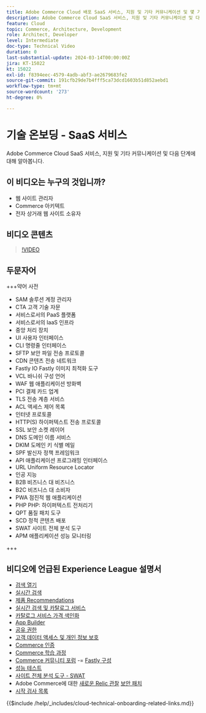 ```yaml
---
title: Adobe Commerce Cloud 배포 SaaS 서비스, 지원 및 기타 커뮤니케이션 및 몇 가지 다음 단계
description: Adobe Commerce Cloud SaaS 서비스, 지원 및 기타 커뮤니케이션 및 다음 단계에 대해 알아봅니다.
feature: Cloud
topic: Commerce, Architecture, Development
role: Architect, Developer
level: Intermediate
doc-type: Technical Video
duration: 0
last-substantial-update: 2024-03-14T00:00:00Z
jira: KT-15022
kt: 15022
exl-id: f8394eec-4579-4adb-abf3-ae2679683fe2
source-git-commit: 191cfb29de7b4fff5ca73dcd1603b51d852aebd1
workflow-type: tm+mt
source-wordcount: '273'
ht-degree: 0%

---
```


# 기술 온보딩 - SaaS 서비스

Adobe Commerce Cloud SaaS 서비스, 지원 및 기타 커뮤니케이션 및 다음 단계에 대해 알아봅니다.

## 이 비디오는 누구의 것입니까?

- 웹 사이트 관리자
- Commerce 아키텍트
- 전자 상거래 웹 사이트 소유자

## 비디오 콘텐츠

>[!VIDEO](https://video.tv.adobe.com/v/3432840?learn=on&captions=kor)

## 두문자어

+++약어 사전

- SAM 솔루션 계정 관리자
- CTA 고객 기술 자문
- 서비스로서의 PaaS 플랫폼
- 서비스로서의 IaaS 인프라
- 중앙 처리 장치
- UI 사용자 인터페이스
- CLI 명령줄 인터페이스
- SFTP 보안 파일 전송 프로토콜
- CDN 콘텐츠 전송 네트워크
- Fastly IO Fastly 이미지 최적화 도구
- VCL 바니쉬 구성 언어
- WAF 웹 애플리케이션 방화벽
- PCI 결제 카드 업계
- TLS 전송 계층 서비스
- ACL 액세스 제어 목록
- 인터넷 프로토콜
- HTTP(S) 하이퍼텍스트 전송 프로토콜
- SSL 보안 소켓 레이어
- DNS 도메인 이름 서비스
- DKIM 도메인 키 식별 메일
- SPF 발신자 정책 프레임워크
- API 애플리케이션 프로그래밍 인터페이스
- URL Uniform Resource Locator
- 인공 지능
- B2B 비즈니스 대 비즈니스
- B2C 비즈니스 대 소비자
- PWA 점진적 웹 애플리케이션
- PHP PHP: 하이퍼텍스트 전처리기
- QPT 품질 패치 도구
- SCD 정적 콘텐츠 배포
- SWAT 사이트 전체 분석 도구
- APM 애플리케이션 성능 모니터링

+++

## 비디오에 언급된 Experience League 설명서

- [검색 열기](https://experienceleague.adobe.com/docs/commerce-cloud-service/user-guide/configure/service/opensearch.html?lang=ko)
- [실시간 검색](https://experienceleague.adobe.com/docs/commerce-merchant-services/live-search/overview.html?lang=ko)
- [제품 Recommendations](https://experienceleague.adobe.com/docs/commerce-merchant-services/product-recommendations/overview.html?lang=ko)
- [실시간 검색 및 카탈로그 서비스](https://experienceleague.adobe.com/docs/events/adobe-developers-live-recordings/2023/nov2023/nov-commerce/commerce-search-and-catalog-service.html?lang=ko)
- [카탈로그 서비스 가격 색인화](https://experienceleague.adobe.com/docs/commerce-merchant-services/price-indexer/price-indexing.html?lang=ko)
- [App Builder](https://experienceleague.adobe.com/docs/commerce-learn/tutorials/adobe-developer-app-builder/app-builder-technical-overview.html?lang=ko)
- [공유 권한](https://experienceleague.adobe.com/docs/commerce-operations/security-and-compliance/shared-responsibility.html?lang=ko)
- [고객 데이터 액세스 및 개인 정보 보호](https://experienceleague.adobe.com/docs/commerce-knowledge-base/kb/announcements/commerce-announcements/adobe-support-customer-data-access-and-privacy.html?lang=ko)
- [Commerce 인증](https://experienceleague.adobe.com/docs/certification/program/technical-certifications/ac/ac-overview.html?lang=ko)
- [Commerce 학습 과정](https://learning.adobe.com/catalog.html?products=Commerce)
- [Commerce 커뮤니티 포럼](https://community.magento.com/)
-= [Fastly 구성](https://experienceleague.adobe.com/docs/commerce-cloud-service/user-guide/cdn/setup-fastly/fastly-configuration.html?lang=ko)
- [성능 테스트](https://experienceleague.adobe.com/ko/docs/commerce-operations/implementation-playbook/best-practices/maintenance/backend-performance)
- [사이트 전체 분석 도구 - SWAT](https://experienceleague.adobe.com/docs/commerce-knowledge-base/kb/support-tools/site-wide-analysis-tool/swat-tool-overview.html?lang=ko&)
- Adobe Commerce에 대한 [새로운 Relic 관찰](https://experienceleague.adobe.com/docs/commerce-operations/tools/observation-for-adobe-commerce/intro.html?lang=ko)
  [보안 패치](https://experienceleague.adobe.com/docs/commerce-operations/release/notes/security-patches/overview.html?lang=ko)
- [시작 검사 목록](https://experienceleague.adobe.com/docs/commerce-cloud-service/user-guide/launch/checklist.html?lang=ko)

{{$include /help/_includes/cloud-technical-onboarding-related-links.md}}
